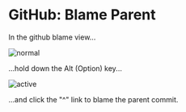 GitHub: Blame Parent
====================

In the github blame view...

![normal](https://raw.github.com/chancancode/blame_parent/master/before.png)

...hold down the Alt (Option) key...

![active](https://raw.github.com/chancancode/blame_parent/master/after.png)

...and click the "^" link to blame the parent commit.